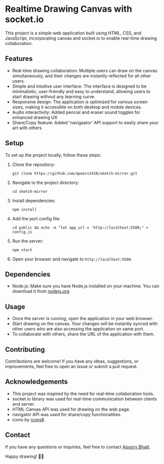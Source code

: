 # Realtime Drawing Canvas with socket.io

This project is a simple web application built using HTML, CSS, and JavaScript, incorporating canvas and socket.io to enable real-time drawing collaboration.

## Features

- Real-time drawing collaboration: Multiple users can draw on the canvas simultaneously, and their changes are instantly reflected for all other users.
- Simple and intuitive user interface: The interface is designed to be minimalistic, user-friendly and easy to understand, allowing users to start drawing without any learning curve.
- Responsive design: The application is optimized for various screen sizes, making it accessible on both desktop and mobile devices.
- Audio interactivity: Added pencial and eraser sound toggles for enhanced drawing UX
- Share/Copy feature: Added 'navigaator' API support to easily share your art with others

## Setup

To set up the project locally, follow these steps:

1. Clone the repository:

   ```
   git clone https://github.com/apoorv1410/sketch-mirror.git
   ```

2. Navigate to the project directory:

   ```
   cd sketch-mirror
   ```

3. Install dependencies:

   ```
   npm install
   ```

4. Add the port config file:
   ```
   cd public && echo -e "let app_url = 'http://localhost:5500;" > config.js
   ```

5. Run the server:

   ```
   npm start
   ```

6. Open your browser and navigate to `http://localhost:5500`.

## Dependencies

- Node.js: Make sure you have Node.js installed on your machine. You can download it from [nodejs.org](https://nodejs.org/).

## Usage

- Once the server is running, open the application in your web browser.
- Start drawing on the canvas. Your changes will be instantly synced with other users who are also accessing the application on same port.
- To collaborate with others, share the URL of the application with them.

## Contributing

Contributions are welcome! If you have any ideas, suggestions, or improvements, feel free to open an issue or submit a pull request.

## Acknowledgements

- This project was inspired by the need for real-time collaboration tools.
- socket.io library was used for real-time communication between clients and server.
- HTML Canvas API was used for drawing on the web page.
- navigator API was used for share/copy functionalities.
- icons by [icons8](https://icons8.com/)

## Contact

If you have any questions or inquiries, feel free to contact [Apoorv Bhatt](bhattapoorv29@gmail.com).

Happy drawing! 🎨✨
